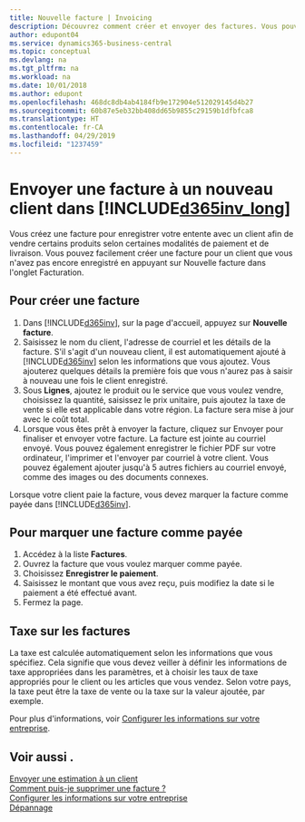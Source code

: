 ```yaml
---
title: Nouvelle facture | Invoicing
description: Découvrez comment créer et envoyer des factures. Vous pouvez ajouter le client et le produit ou service à la volée, ou choisir dans une liste.
author: edupont04
ms.service: dynamics365-business-central
ms.topic: conceptual
ms.devlang: na
ms.tgt_pltfrm: na
ms.workload: na
ms.date: 10/01/2018
ms.author: edupont
ms.openlocfilehash: 468dc8db4ab4184fb9e172904e512029145d4b27
ms.sourcegitcommit: 60b87e5eb32bb408dd65b9855c29159b1dfbfca8
ms.translationtype: HT
ms.contentlocale: fr-CA
ms.lasthandoff: 04/29/2019
ms.locfileid: "1237459"
---
```

# <a name="send-an-invoice-to-a-new-customer-in-included365invlongincludesd365invlongmd"></a>Envoyer une facture à un nouveau client dans [!INCLUDE[d365inv_long](includes/d365inv_long.md)]
Vous créez une facture pour enregistrer votre entente avec un client afin de vendre certains produits selon certaines modalités de paiement et de livraison. Vous pouvez facilement créer une facture pour un client que vous n'avez pas encore enregistré en appuyant sur Nouvelle facture dans l'onglet Facturation.  

## <a name="to-create-a-new-invoice"></a>Pour créer une facture
1. Dans [!INCLUDE[d365inv](includes/d365inv.md)], sur la page d'accueil, appuyez sur **Nouvelle facture**.
2. Saisissez le nom du client, l'adresse de courriel et les détails de la facture. S'il s'agit d'un nouveau client, il est automatiquement ajouté à [!INCLUDE[d365inv](includes/d365inv.md)] selon les informations que vous ajoutez. Vous ajouterez quelques détails la première fois que vous n'aurez pas à saisir à nouveau une fois le client enregistré.  
3. Sous **Lignes**, ajoutez le produit ou le service que vous voulez vendre, choisissez la quantité, saisissez le prix unitaire, puis ajoutez la taxe de vente si elle est applicable dans votre région. La facture sera mise à jour avec le coût total.  
4. Lorsque vous êtes prêt à envoyer la facture, cliquez sur Envoyer pour finaliser et envoyer votre facture. La facture est jointe au courriel envoyé. Vous pouvez également enregistrer le fichier PDF sur votre ordinateur, l'imprimer et l'envoyer par courriel à votre client. Vous pouvez également ajouter jusqu'à 5 autres fichiers au courriel envoyé, comme des images ou des documents connexes.  

Lorsque votre client paie la facture, vous devez marquer la facture comme payée dans [!INCLUDE[d365inv](includes/d365inv.md)].

## <a name="to-mark-an-invoice-as-paid"></a>Pour marquer une facture comme payée

1. Accédez à la liste **Factures**.  
2. Ouvrez la facture que vous voulez marquer comme payée.  
3. Choisissez **Enregistrer le paiement**.  
4. Saisissez le montant que vous avez reçu, puis modifiez la date si le paiement a été effectué avant.  
5. Fermez la page.  

## <a name="tax-on-invoices"></a>Taxe sur les factures
La taxe est calculée automatiquement selon les informations que vous spécifiez. Cela signifie que vous devez veiller à définir les informations de taxe appropriées dans les paramètres, et à choisir les taux de taxe appropriés pour le client ou les articles que vous vendez. Selon votre pays, la taxe peut être la taxe de vente ou la taxe sur la valeur ajoutée, par exemple.

Pour plus d'informations, voir [Configurer les informations sur votre entreprise](set-up-business-profile.md).

## <a name="see-also"></a>Voir aussi .
[Envoyer une estimation à un client](send-estimate.md)  
[Comment puis-je supprimer une facture ?](about-troubleshooting.md#how-can-i-delete-an-invoice)  
[Configurer les informations sur votre entreprise](set-up-business-profile.md)  
[Dépannage](about-troubleshooting.md)  
